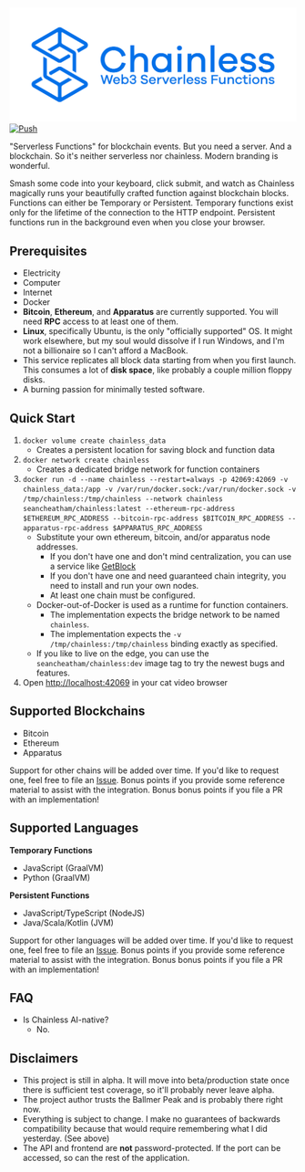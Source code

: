 ![Chainless](./docs/static/img/logo.png)
[![Push](https://github.com/SeanCheatham/chainless/actions/workflows/push.yml/badge.svg)](https://github.com/SeanCheatham/chainless/actions/workflows/push.yml)

"Serverless Functions" for blockchain events. But you need a server. And a blockchain. So it's neither serverless nor chainless. Modern branding is wonderful.

Smash some code into your keyboard, click submit, and watch as Chainless magically runs your beautifully crafted function against blockchain blocks. Functions can either be Temporary or Persistent. Temporary functions exist only for the lifetime of the connection to the HTTP endpoint. Persistent functions run in the background even when you close your browser.

## Prerequisites
- Electricity
- Computer
- Internet
- Docker
- **Bitcoin**, **Ethereum**, and **Apparatus** are currently supported. You will need **RPC** access to at least one of them.
- **Linux**, specifically Ubuntu, is the only "officially supported" OS. It might work elsewhere, but my soul would dissolve if I run Windows, and I'm not a billionaire so I can't afford a MacBook.
- This service replicates all block data starting from when you first launch. This consumes a lot of **disk space**, like probably a couple million floppy disks.
- A burning passion for minimally tested software.

## Quick Start
1. `docker volume create chainless_data`
   - Creates a persistent location for saving block and function data
1. `docker network create chainless`
   - Creates a dedicated bridge network for function containers
1. `docker run -d --name chainless --restart=always -p 42069:42069 -v chainless_data:/app -v /var/run/docker.sock:/var/run/docker.sock -v  /tmp/chainless:/tmp/chainless --network chainless seancheatham/chainless:latest --ethereum-rpc-address $ETHEREUM_RPC_ADDRESS --bitcoin-rpc-address $BITCOIN_RPC_ADDRESS --apparatus-rpc-address $APPARATUS_RPC_ADDRESS`
   - Substitute your own ethereum, bitcoin, and/or apparatus node addresses.
     - If you don't have one and don't mind centralization, you can use a service like [GetBlock](https://getblock.io/)
     - If you don't have one and need guaranteed chain integrity, you need to install and run your own nodes.
     - At least one chain must be configured.
   - Docker-out-of-Docker is used as a runtime for function containers.
     - The implementation expects the bridge network to be named `chainless`.
     - The implementation expects the `-v  /tmp/chainless:/tmp/chainless` binding exactly as specified.
   - If you like to live on the edge, you can use the `seancheatham/chainless:dev` image tag to try the newest bugs and features.
1. Open [http://localhost:42069](http://localhost:42069) in your cat video browser

## Supported Blockchains
- Bitcoin
- Ethereum
- Apparatus

Support for other chains will be added over time. If you'd like to request one, feel free to file an [Issue](https://github.com/SeanCheatham/chainless/issues). Bonus points if you provide some reference material to assist with the integration. Bonus bonus points if you file a PR with an implementation!

## Supported Languages
**Temporary Functions**
- JavaScript (GraalVM)
- Python (GraalVM)

**Persistent Functions**
- JavaScript/TypeScript (NodeJS)
- Java/Scala/Kotlin (JVM)

Support for other languages will be added over time. If you'd like to request one, feel free to file an [Issue](https://github.com/SeanCheatham/chainless/issues). Bonus points if you provide some reference material to assist with the integration. Bonus bonus points if you file a PR with an implementation!

## FAQ
- Is Chainless AI-native?
  - No.

## Disclaimers
- This project is still in alpha. It will move into beta/production state once there is sufficient test coverage, so it'll probably never leave alpha.
- The project author trusts the Ballmer Peak and is probably there right now.
- Everything is subject to change. I make no guarantees of backwards compatibility because that would require remembering what I did yesterday. (See above)
- The API and frontend are **not** password-protected. If the port can be accessed, so can the rest of the application.
